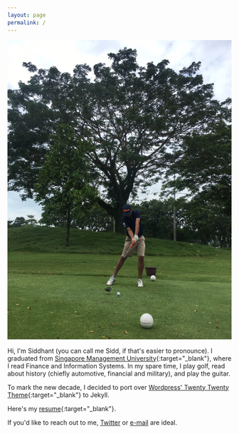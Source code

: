 ```yaml
---
layout: page
permalink: /
---
```

![One of my better shots](assets/img/Sidd.JPG)


Hi, I'm Siddhant (you can call me Sidd, if that's easier to pronounce). I graduated from [Singapore Management University](https://smu.edu.sg){:target="_blank"}, where I read Finance and Information Systems. In my spare time, I play golf, read about history (chiefly automotive, financial and military), and play the guitar.  
  
To mark the new decade, I decided to port over [Wordpress' Twenty Twenty Theme](https://wordpress.org/themes/twentytwenty/){:target="_blank"} to Jekyll.  

Here's my [resume](assets/sidpyasi.pdf){:target="_blank"}.  

If you'd like to reach out to me, [Twitter](https://twitter.com/elSidCampeador) or [e-mail](mailto:siddhantpyasi@yahoo.co.in) are ideal.  
